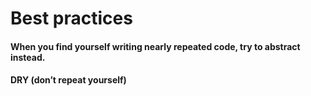 # Best practices
 
#### When you find yourself writing nearly repeated code, try to abstract instead.

#### DRY (don’t repeat yourself)